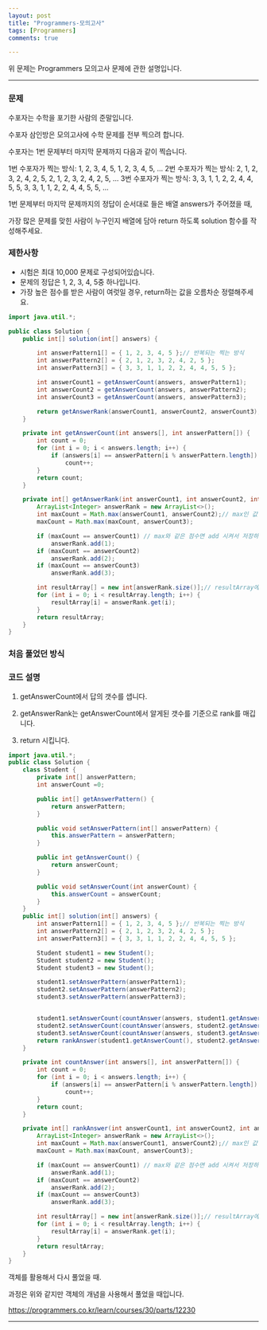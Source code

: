 ```yaml
---
layout: post
title: "Programmers-모의고사"
tags: [Programmers]
comments: true

---
```


위 문제는 Programmers 모의고사 문제에 관한 설명입니다.<br>

---

### 문제

수포자는 수학을 포기한 사람의 준말입니다.

수포자 삼인방은 모의고사에 수학 문제를 전부 찍으려 합니다.

수포자는 1번 문제부터 마지막 문제까지 다음과 같이 찍습니다.

1번 수포자가 찍는 방식: 1, 2, 3, 4, 5, 1, 2, 3, 4, 5, ...
2번 수포자가 찍는 방식: 2, 1, 2, 3, 2, 4, 2, 5, 2, 1, 2, 3, 2, 4, 2, 5, ...
3번 수포자가 찍는 방식: 3, 3, 1, 1, 2, 2, 4, 4, 5, 5, 3, 3, 1, 1, 2, 2, 4, 4, 5, 5, ...

1번 문제부터 마지막 문제까지의 정답이 순서대로 들은 배열 answers가 주어졌을 때,

가장 많은 문제를 맞힌 사람이 누구인지 배열에 담아 return 하도록 solution 함수를 작성해주세요.

### 제한사항

* 시험은 최대 10,000 문제로 구성되어있습니다.
* 문제의 정답은 1, 2, 3, 4, 5중 하나입니다.
* 가장 높은 점수를 받은 사람이 여럿일 경우, return하는 값을 오름차순 정렬해주세요.


```java
import java.util.*;

public class Solution {
    public int[] solution(int[] answers) {

        int answerPattern1[] = { 1, 2, 3, 4, 5 };// 반복되는 찍는 방식
        int answerPattern2[] = { 2, 1, 2, 3, 2, 4, 2, 5 };
        int answerPattern3[] = { 3, 3, 1, 1, 2, 2, 4, 4, 5, 5 };

        int answerCount1 = getAnswerCount(answers, answerPattern1);
        int answerCount2 = getAnswerCount(answers, answerPattern2);
        int answerCount3 = getAnswerCount(answers, answerPattern3);

        return getAnswerRank(answerCount1, answerCount2, answerCount3);
    }

    private int getAnswerCount(int answers[], int answerPattern[]) {
        int count = 0;
        for (int i = 0; i < answers.length; i++) {
            if (answers[i] == answerPattern[i % answerPattern.length]) // 여러문제일 때 고려해서
                count++;
        }
        return count;
    }

    private int[] getAnswerRank(int answerCount1, int answerCount2, int answerCount3) {
        ArrayList<Integer> answerRank = new ArrayList<>();
        int maxCount = Math.max(answerCount1, answerCount2);// max인 값 저장하기
        maxCount = Math.max(maxCount, answerCount3);

        if (maxCount == answerCount1) // max와 같은 점수면 add 시켜서 저장하기
            answerRank.add(1);
        if (maxCount == answerCount2)
            answerRank.add(2);
        if (maxCount == answerCount3)
            answerRank.add(3);

        int resultArray[] = new int[answerRank.size()];// resultArray에 답 옮기기
        for (int i = 0; i < resultArray.length; i++) {
            resultArray[i] = answerRank.get(i);
        }
        return resultArray;
    }
}
```
### 처음 풀었던 방식

### 코드 설명

1. getAnswerCount에서 답의 갯수를 샙니다.

2. getAnswerRank는 getAnswerCount에서 알게된 갯수를 기준으로 rank를 매깁니다.
 
3. return 시킵니다.

```java
import java.util.*;
public class Solution {
    class Student {
        private int[] answerPattern;
        int answerCount =0;

        public int[] getAnswerPattern() {
            return answerPattern;
        }

        public void setAnswerPattern(int[] answerPattern) {
            this.answerPattern = answerPattern;
        }

        public int getAnswerCount() {
            return answerCount;
        }

        public void setAnswerCount(int answerCount) {
            this.answerCount = answerCount;
        }
    }
    public int[] solution(int[] answers) {
        int answerPattern1[] = { 1, 2, 3, 4, 5 };// 반복되는 찍는 방식
        int answerPattern2[] = { 2, 1, 2, 3, 2, 4, 2, 5 };
        int answerPattern3[] = { 3, 3, 1, 1, 2, 2, 4, 4, 5, 5 };

        Student student1 = new Student();
        Student student2 = new Student();
        Student student3 = new Student();

        student1.setAnswerPattern(answerPattern1);
        student2.setAnswerPattern(answerPattern2);
        student3.setAnswerPattern(answerPattern3);


        student1.setAnswerCount(countAnswer(answers, student1.getAnswerPattern())) ;
        student2.setAnswerCount(countAnswer(answers, student2.getAnswerPattern())) ;
        student3.setAnswerCount(countAnswer(answers, student3.getAnswerPattern())) ;
        return rankAnswer(student1.getAnswerCount(), student2.getAnswerCount(), student3.getAnswerCount());
    }

    private int countAnswer(int answers[], int answerPattern[]) {
        int count = 0;
        for (int i = 0; i < answers.length; i++) {
            if (answers[i] == answerPattern[i % answerPattern.length]) // 여러문제일 때 고려해서
                count++;
        }
        return count;
    }

    private int[] rankAnswer(int answerCount1, int answerCount2, int answerCount3) {
        ArrayList<Integer> answerRank = new ArrayList<>();
        int maxCount = Math.max(answerCount1, answerCount2);// max인 값 저장하기
        maxCount = Math.max(maxCount, answerCount3);

        if (maxCount == answerCount1) // max와 같은 점수면 add 시켜서 저장하기
            answerRank.add(1);
        if (maxCount == answerCount2)
            answerRank.add(2);
        if (maxCount == answerCount3)
            answerRank.add(3);

        int resultArray[] = new int[answerRank.size()];// resultArray에 답 옮기기
        for (int i = 0; i < resultArray.length; i++) {
            resultArray[i] = answerRank.get(i);
        }
        return resultArray;
    }
}
```
객체를 활용해서 다시 풀었을 때.

과정은 위와 같지만 객체의 개념을 사용해서 풀었을 때입니다.

https://programmers.co.kr/learn/courses/30/parts/12230

---
